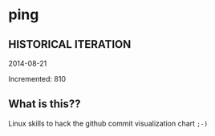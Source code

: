 # ping

## HISTORICAL ITERATION
2014-08-21

Incremented: 810

## What is this?? 
Linux skills to hack the github commit visualization chart `;-)`

